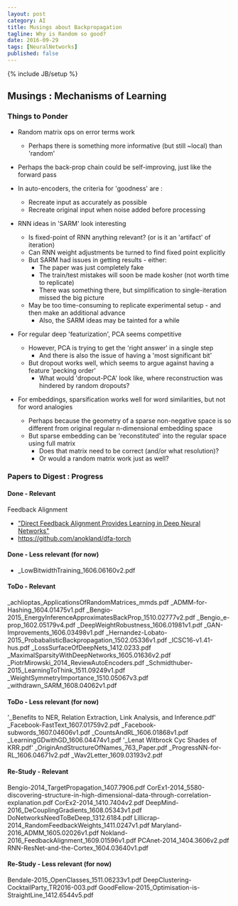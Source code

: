 ```yaml
---
layout: post
category: AI
title: Musings about Backpropagation
tagline: Why is Random so good?
date: 2016-09-29
tags: [NeuralNetworks]
published: false
---
```

{% include JB/setup %}



## Musings : Mechanisms of Learning

### Things to Ponder

*   Random matrix ops on error terms work
    *   Perhaps there is something more informative (but still ~local) than 'random'

*   Perhaps the back-prop chain could be self-improving, just like the forward pass

*   In auto-encoders, the criteria for 'goodness' are :
    *   Recreate input as accurately as possible
    *   Recreate original input when noise added before processing

*   RNN ideas in 'SARM' look interesting
    *   Is fixed-point of RNN anything relevant?  (or is it an 'artifact' of iteration)
    *   Can RNN weight adjustments be turned to find fixed point explicitly
    *   But SARM had issues in getting results - either:
        *   The paper was just completely fake
        *   The train/test mistakes will soon be made kosher (not worth time to replicate)
        *   There was something there, but simplification to single-iteration missed the big picture
    *   May be too time-consuming to replicate experimental setup - and then make an additional advance
        *   Also, the SARM ideas may be tainted for a while
        
           
*   For regular deep 'featurization', PCA seems competitive
    *   However, PCA is trying to get the 'right answer' in a single step
        *   And there is also the issue of having a 'most significant bit'
    *   But dropout works well, which seems to argue against having a feature 'pecking order'
        *   What would 'dropout-PCA' look like, where reconstruction was hindered by random dropouts?


*   For embeddings, sparsification works well for word similarities, but not for word analogies
    *   Perhaps because the geometry of a sparse non-negative space is so different from original regular n-dimensional embedding space
    *   But sparse embedding can be 'reconstituted' into the regular space using full matrix
        *   Does that matrix need to be correct (and/or what resolution)?  
        *   Or would a random matrix work just as well?



### Papers to Digest : Progress

#### Done - Relevant

Feedback Alignment

*  ["Direct Feedback Alignment Provides Learning in Deep Neural Networks"](https://arxiv.org/abs/1609.01596)
  *   https://github.com/anokland/dfa-torch

#### Done - Less relevant (for now)

*   _LowBitwidthTraining_1606.06160v2.pdf


#### ToDo  - Relevant

_achlioptas_ApplicationsOfRandomMatrices_mmds.pdf
_ADMM-for-Hashing_1604.01475v1.pdf
_Bengio-2015_EnergyInferenceApproximatesBackProp_1510.02777v2.pdf
_Bengio_e-prop_1602.05179v4.pdf
_DeepWeightRobustness_1606.01981v1.pdf
_GAN-Improvements_1606.03498v1.pdf
_Hernandez-Lobato-2015_ProbabalisticBackpropagation_1502.05336v1.pdf
_ICSC16-v1.41-hus.pdf
_LossSurfaceOfDeepNets_1412.0233.pdf
_MaximalSparsityWithDeepNetworks_1605.01636v2.pdf
_PiotrMirowski_2014_ReviewAutoEncoders.pdf
_Schmidthuber-2015_LearningToThink_1511.09249v1.pdf
_WeightSymmetryImportance_1510.05067v3.pdf
_withdrawn_SARM_1608.04062v1.pdf

#### ToDo  - Less relevant (for now)

'_Benefits to NER, Relation Extraction, Link Analysis, and Inference.pdf'
_Facebook-FastText_1607.01759v2.pdf
_Facebook-subwords_1607.04606v1.pdf
_CountsAndRL_1606.01868v1.pdf
_LearningGDwithGD_1606.04474v1.pdf
'_Lenat Witbrock Cyc Shades of KRR.pdf'
_OriginAndStructureOfNames_763_Paper.pdf
_ProgressNN-for-RL_1606.04671v2.pdf
_Wav2Letter_1609.03193v2.pdf


#### Re-Study  - Relevant

Bengio-2014_TargetPropagation_1407.7906.pdf
CorEx1-2014_5580-discovering-structure-in-high-dimensional-data-through-correlation-explanation.pdf
CorEx2-2014_1410.7404v2.pdf
DeepMind-2016_DeCouplingGradients_1608.05343v1.pdf
DoNetworksNeedToBeDeep_1312.6184.pdf
Lillicrap-2014_RandomFeedbackWeights_1411.0247v1.pdf
Maryland-2016_ADMM_1605.02026v1.pdf
Nokland-2016_FeedbackAlignment_1609.01596v1.pdf
PCAnet-2014_1404.3606v2.pdf
RNN-ResNet-and-the-Cortex_1604.03640v1.pdf

#### Re-Study  - Less relevant (for now)

Bendale-2015_OpenClasses_1511.06233v1.pdf
DeepClustering-CocktailParty_TR2016-003.pdf
GoodFellow-2015_Optimisation-is-StraightLine_1412.6544v5.pdf

